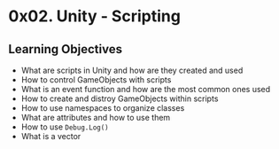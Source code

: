 # 0x02. Unity - Scripting


## Learning Objectives

* What are scripts in Unity and how are they created and used
* How to control GameObjects with scripts
* What is an event function and how are the most common ones used
* How to create and distroy GameObjects within scripts
* How to use namespaces to organize classes
* What are attributes and how to use them
* How to use `Debug.Log()`
* What is a vector
